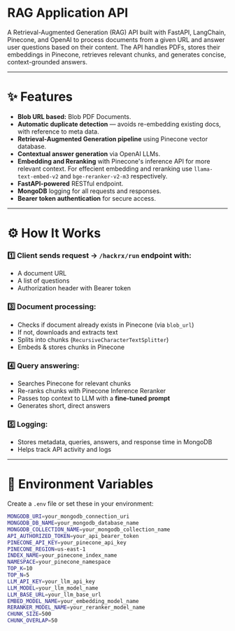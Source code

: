 # RAG Application API

A Retrieval-Augmented Generation (RAG) API built with FastAPI, LangChain, Pinecone, and OpenAI to process documents from a given URL and answer user questions based on their content. The API handles PDFs, stores their embeddings in Pinecone, retrieves relevant chunks, and generates concise, context-grounded answers.

---

# ✨ Features

- **Blob URL based:** Blob PDF Documents.
- **Automatic duplicate detection** — avoids re-embedding existing docs, with reference to meta data.
- **Retrieval-Augmented Generation pipeline** using Pinecone vector database.
- **Contextual answer generation** via OpenAI LLMs.
- **Embedding and Reranking** with Pinecone's inference API for more relevant context. For effecient embedding and reranking use `llama-text-embed-v2` and `bge-reranker-v2-m3` respectively.
- **FastAPI-powered** RESTful endpoint.
- **MongoDB** logging for all requests and responses.
- **Bearer token authentication** for secure access.

---

# ⚙️ How It Works

### 1️⃣ Client sends request → `/hackrx/run` endpoint with:

- A document URL
- A list of questions
- Authorization header with Bearer token

### 3️⃣ Document processing:

- Checks if document already exists in Pinecone (via `blob_url`)
- If not, downloads and extracts text
- Splits into chunks (`RecursiveCharacterTextSplitter`)
- Embeds & stores chunks in Pinecone

### 4️⃣ Query answering:

- Searches Pinecone for relevant chunks
- Re-ranks chunks with Pinecone Inference Reranker
- Passes top context to LLM with a **fine-tuned prompt**
- Generates short, direct answers

### 5️⃣ Logging:

- Stores metadata, queries, answers, and response time in MongoDB
- Helps track API activity and logs

---

# 🔑 Environment Variables

Create a `.env` file or set these in your environment:

```bash
MONGODB_URI=your_mongodb_connection_uri
MONGODB_DB_NAME=your_mongodb_database_name
MONGODB_COLLECTION_NAME=your_mongodb_collection_name
API_AUTHORIZED_TOKEN=your_api_bearer_token
PINECONE_API_KEY=your_pinecone_api_key
PINECONE_REGION=us-east-1
INDEX_NAME=your_pinecone_index_name
NAMESPACE=your_pinecone_namespace
TOP_K=10
TOP_N=5
LLM_API_KEY=your_llm_api_key
LLM_MODEL=your_llm_model_name
LLM_BASE_URL=your_llm_base_url
EMBED_MODEL_NAME=your_embedding_model_name
RERANKER_MODEL_NAME=your_reranker_model_name
CHUNK_SIZE=500
CHUNK_OVERLAP=50
```
